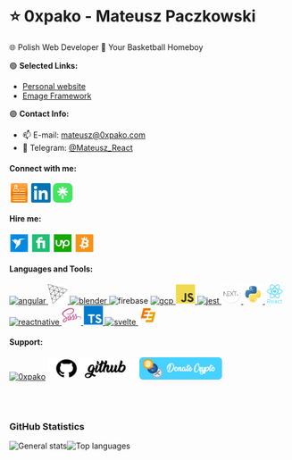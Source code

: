# ⭐ 0xpako - Mateusz Paczkowski
🌐 Polish Web Developer
🏀 Your Basketball Homeboy

🟢 **Selected Links:**

- [Personal website](https://0xpako.com/)
- [Emage Framework](https://emage.0xpako.com/)

🟣 **Contact Info:**

- 📫 E-mail: mateusz@0xpako.com
- 💬 Telegram: [@Mateusz_React](https://t.me/Mateusz_React)

<h4 align="left">Connect with me:</h4>
<p align="left">
<a href="#" target="blank"><img align="center" src="https://raw.githubusercontent.com/0xpako/0xpako/main/images/profile3.png" alt="0xpako" height="35" width="35" /></a>
<a href="https://linkedin.com/in/paczkowski" target="blank"><img align="center" src="https://raw.githubusercontent.com/0xpako/0xpako/main/images/LinkedIn_logo_initials.png.webp" alt="paczkowski" height="35" width="35" /></a>
<a href="https://linktr.ee/0xpako" target="blank"><img align="center" src="https://raw.githubusercontent.com/0xpako/0xpako/main/images/linktreepic2.png" alt="0xpako" height="35" width="35" /></a>
</p>

<h4 align="left">Hire me:</h4>
<p align="left">
<a href="https://www.freelancer.com/u/mat0xpako" target="blank"><img align="center" src="https://raw.githubusercontent.com/0xpako/0xpako/main/images/icfreelancer.png" alt="freelancer" height="35" width="35" /></a>
<a href="https://www.fiverr.com/mat0xpako" target="blank"><img align="center" src="https://raw.githubusercontent.com/0xpako/0xpako/main/images/icfiverr.png" alt="fiverr" height="35" width="35" /></a>
<a href="https://www.upwork.com/freelancers/~0120b0c916c2a72d38" target="blank"><img align="center" src="https://raw.githubusercontent.com/0xpako/0xpako/main/images/icupwork.png" alt="upwork" height="35" width="35" /></a>
<a href="#" target="blank"><img align="center" src="https://raw.githubusercontent.com/0xpako/0xpako/main/images/icBitcoin.png" alt="crypto" height="35" width="35" /></a>
</p>

<h4 align="left">Languages and Tools:</h4>
<p align="left"> <a href="https://angular.io" target="_blank" rel="noreferrer"> <img src="https://angular.io/assets/images/logos/angular/angular.svg" alt="angular" width="35" height="35"/> </a> <a href="https://threejs.org/" target="_blank" rel="noreferrer"> <img src="https://raw.githubusercontent.com/0xpako/0xpako/main/images/threejs100.png" alt="three" width="35" height="35"/> </a> <a href="https://www.blender.org/" target="_blank" rel="noreferrer"> <img src="https://download.blender.org/branding/community/blender_community_badge_white.svg" alt="blender" width="35" height="35"/> </a <a href="https://firebase.google.com/" target="_blank" rel="noreferrer"> <img src="https://www.vectorlogo.zone/logos/firebase/firebase-icon.svg" alt="firebase" width="35" height="35"/> </a> <a href="https://cloud.google.com" target="_blank" rel="noreferrer"> <img src="https://www.vectorlogo.zone/logos/google_cloud/google_cloud-icon.svg" alt="gcp" width="35" height="35"/> </a> <a href="https://developer.mozilla.org/en-US/docs/Web/JavaScript" target="_blank" rel="noreferrer"> <img src="https://raw.githubusercontent.com/devicons/devicon/master/icons/javascript/javascript-original.svg" alt="javascript" width="35" height="35"/> </a> <a href="https://jestjs.io" target="_blank" rel="noreferrer"> <img src="https://www.vectorlogo.zone/logos/jestjsio/jestjsio-icon.svg" alt="jest" width="35" height="35"/> </a> <a href="https://nextjs.org/" target="_blank" rel="noreferrer"> <img src="https://raw.githubusercontent.com/0xpako/0xpako/main/images/nextjslogo.png" alt="nextjs" width="35" height="35"/> </a> <a href="https://www.python.org" target="_blank" rel="noreferrer"> <img src="https://raw.githubusercontent.com/devicons/devicon/master/icons/python/python-original.svg" alt="python" width="35" height="35"/> </a> <a href="https://reactjs.org/" target="_blank" rel="noreferrer"> <img src="https://raw.githubusercontent.com/devicons/devicon/master/icons/react/react-original-wordmark.svg" alt="react" width="35" height="35"/> </a> <a href="https://reactnative.dev/" target="_blank" rel="noreferrer"> <img src="https://reactnative.dev/img/header_logo.svg" alt="reactnative" width="35" height="35"/> </a> <a href="https://sass-lang.com" target="_blank" rel="noreferrer"> <img src="https://raw.githubusercontent.com/devicons/devicon/master/icons/sass/sass-original.svg" alt="sass" width="35" height="35"/> </a> <a href="https://www.typescriptlang.org/" target="_blank" rel="noreferrer"> <img src="https://raw.githubusercontent.com/devicons/devicon/master/icons/typescript/typescript-original.svg" alt="typescript" width="35" height="35"/> <a href="https://svelte.dev" target="_blank" rel="noreferrer"> <img src="https://upload.wikimedia.org/wikipedia/commons/1/1b/Svelte_Logo.svg" alt="svelte" width="35" height="35"/> </a> <a href="https://svelte.dev" target="_blank" rel="noreferrer"> <img src="https://raw.githubusercontent.com/0xpako/0xpako/main/images/emage.svg" alt="emage" width="35" height="35"/> </a> </p>

<h4 align="left">Support:</h4>
<p><a href="https://www.buymeacoffee.com/0xpako"> <img src="https://cdn.buymeacoffee.com/buttons/v2/default-yellow.png" height="40" width="160" alt="0xpako" /></a> <a href="#"> <img src="https://raw.githubusercontent.com/0xpako/0xpako/main/images/githubsponsor.svg" height="40" width="160" alt="0xpako" /></a> <a href="#"> <img src="https://raw.githubusercontent.com/0xpako/0xpako/main/images/DonateBet.png" height="40" width="148" alt="0xpako" /></a></p><br><br>

### GitHub Statistics

<p align="left">
  <img align="left" src="https://github-readme-stats.vercel.app/api?username=0xpako&theme=github_dark&show_icons=true&hide_border=true&count_private=true" alt="General stats"/>
  <img align="left" src="https://github-readme-stats.vercel.app/api/top-langs/?username=0xpako&theme=github_dark&show_icons=true&hide_border=true&layout=compact" alt="Top languages"/>
</p>

<!--
Resources to be used later probably :D

<p align="left"> <a href="https://github.com/ryo-ma/github-profile-trophy"><img src="https://github-profile-trophy.vercel.app/?username=0xpako" alt="0xpako" /></a> </p>
-->
